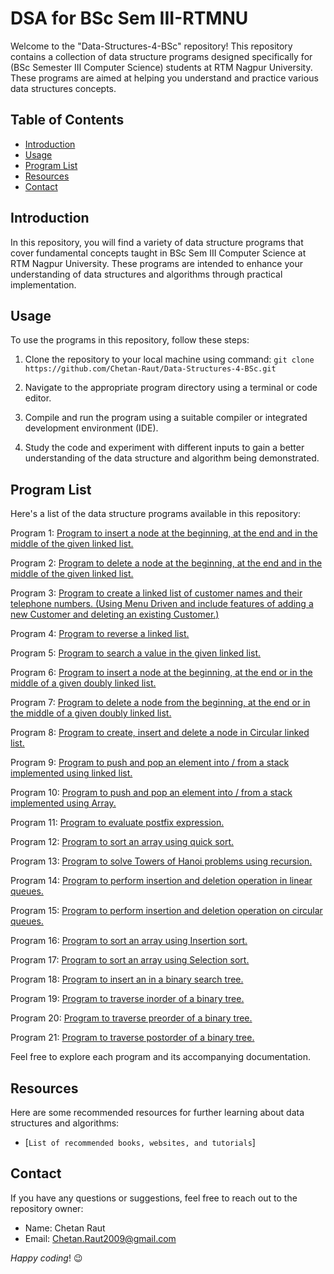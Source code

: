# DSA for BSc Sem III-RTMNU

Welcome to the "Data-Structures-4-BSc" repository! This repository contains a collection of data structure programs designed specifically for (BSc Semester III Computer Science) students at RTM Nagpur University. These programs are aimed at helping you understand and practice various data structures concepts.

## Table of Contents

- [Introduction](#introduction)
- [Usage](#usage)
- [Program List](#program-list)
- [Resources](#resources)
- [Contact](#contact)

## Introduction

In this repository, you will find a variety of data structure programs that cover fundamental concepts taught in BSc Sem III Computer Science at RTM Nagpur University. These programs are intended to enhance your understanding of data structures and algorithms through practical implementation.

## Usage

To use the programs in this repository, follow these steps:

1. Clone the repository to your local machine using command:
   ```git clone https://github.com/Chetan-Raut/Data-Structures-4-BSc.git```
 
3. Navigate to the appropriate program directory using a terminal or code editor.

4. Compile and run the program using a suitable compiler or integrated development environment (IDE).

5. Study the code and experiment with different inputs to gain a better understanding of the data structure and algorithm being demonstrated.

## Program List

Here's a list of the data structure programs available in this repository:

Program 1: [Program to insert a node at the beginning, at the end and in the middle of the given 
linked list.](link_to_program_1)

Program 2: [Program to delete a node at the beginning, at the end and in the middle of the given 
linked list.](link_to_program_2)

Program 3: [Program to create a linked list of customer names and their telephone numbers. (Using
Menu Driven and include features of adding a new Customer and deleting an existing 
Customer.)](link_to_program_2) 

Program 4: [Program to reverse a linked list.](link_to_program_2) 

Program 5: [Program to search a value in the given linked list.](link_to_program_2) 

Program 6: [Program to insert a node at the beginning, at the end or in the middle of a given doubly 
linked list.](link_to_program_2) 

Program 7: [Program to delete a node from the beginning, at the end or in the middle of a given 
doubly linked list.](link_to_program_2)

Program 8: [Program to create, insert and delete a node in Circular linked list.](link_to_program_2) 

Program 9: [Program to push and pop an element into / from a stack implemented using linked list.](link_to_program_2)

Program 10: [Program to push and pop an element into / from a stack implemented using Array.](link_to_program_2) 

Program 11: [Program to evaluate postfix expression.](link_to_program_2) 

Program 12: [Program to sort an array using quick sort.](link_to_program_2)

Program 13: [Program to solve Towers of Hanoi problems using recursion.](link_to_program_2)
 
Program 14: [Program to perform insertion and deletion operation in linear queues.](link_to_program_2) 

Program 15: [Program to perform insertion and deletion operation on circular queues.](link_to_program_2)

Program 16: [Program to sort an array using Insertion sort.](link_to_program_2)

Program 17: [Program to sort an array using Selection sort.](link_to_program_2) 

Program 18: [Program to insert an 
 in a binary search tree.](link_to_program_2)
 
Program 19: [Program to traverse inorder of a binary tree.](link_to_program_2) 

Program 20: [Program to traverse preorder of a binary tree.](link_to_program_2) 

Program 21: [Program to traverse postorder of a binary tree.](link_to_program_2)  

Feel free to explore each program and its accompanying documentation.

## Resources

Here are some recommended resources for further learning about data structures and algorithms:

- [```List of recommended books, websites, and tutorials```] 

## Contact

If you have any questions or suggestions, feel free to reach out to the repository owner:

- Name: Chetan Raut
- Email: Chetan.Raut2009@gmail.com

_Happy coding_! 😉
